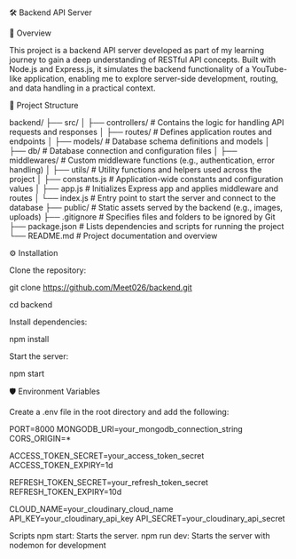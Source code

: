 🛠️ Backend API Server

🚀 Overview

This project is a backend API server developed as part of my learning journey to gain a deep understanding of RESTful API concepts. Built with Node.js and Express.js, it simulates the backend functionality of a YouTube-like application, enabling me to explore server-side development, routing, and data handling in a practical context.

📁 Project Structure

backend/
├── src/
│   ├── controllers/       # Contains the logic for handling API requests and responses
│   ├── routes/            # Defines application routes and endpoints
│   ├── models/            # Database schema definitions and models
│   ├── db/                # Database connection and configuration files
│   ├── middlewares/       # Custom middleware functions (e.g., authentication, error handling)
│   ├── utils/             # Utility functions and helpers used across the project
│   ├── constants.js       # Application-wide constants and configuration values
│   ├── app.js             # Initializes Express app and applies middleware and routes
│   └── index.js           # Entry point to start the server and connect to the database
├── public/                # Static assets served by the backend (e.g., images, uploads)
├── .gitignore             # Specifies files and folders to be ignored by Git
├── package.json           # Lists dependencies and scripts for running the project
└── README.md              # Project documentation and overview


⚙️ Installation

Clone the repository:

git clone https://github.com/Meet026/backend.git

cd backend

Install dependencies:

npm install

Start the server:

npm start

🛡️ Environment Variables

Create a .env file in the root directory and add the following:

PORT=8000
MONGODB_URI=your_mongodb_connection_string
CORS_ORIGIN=*

ACCESS_TOKEN_SECRET=your_access_token_secret
ACCESS_TOKEN_EXPIRY=1d

REFRESH_TOKEN_SECRET=your_refresh_token_secret
REFRESH_TOKEN_EXPIRY=10d

CLOUD_NAME=your_cloudinary_cloud_name
API_KEY=your_cloudinary_api_key
API_SECRET=your_cloudinary_api_secret

 Scripts
npm start: Starts the server.
npm run dev: Starts the server with nodemon for development
